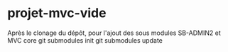 projet-mvc-vide
===============
Après le clonage du dépôt, pour l'ajout des sous modules SB-ADMIN2 et MVC core
git submodules init
git submodules update

